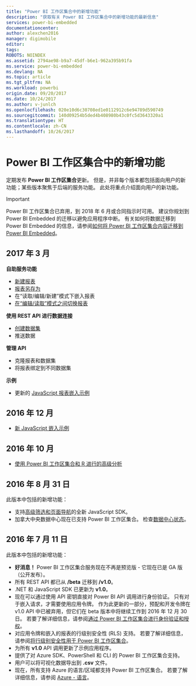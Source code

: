 ```yaml
---
title: "Power BI 工作区集合中的新增功能"
description: "获取有关 Power BI 工作区集合中的新增功能的最新信息"
services: power-bi-embedded
documentationcenter: 
author: alexchen2016
manager: digimobile
editor: 
tags: 
ROBOTS: NOINDEX
ms.assetid: 2794ae98-b9a7-45df-b6e1-962a395b91fa
ms.service: power-bi-embedded
ms.devlang: NA
ms.topic: article
ms.tgt_pltfrm: NA
ms.workload: powerbi
origin.date: 09/20/2017
ms.date: 10/24/2017
ms.author: v-junlch
ms.openlocfilehash: 020e10d6c30708ed1e0112912c6e94789d590749
ms.sourcegitcommit: 140d09254b5ded4b408980b43c0fc5d3643320a1
ms.translationtype: HT
ms.contentlocale: zh-CN
ms.lasthandoff: 10/26/2017
---
```

# <a name="whats-new-in-power-bi-workspace-collections"></a>Power BI 工作区集合中的新增功能

定期发布 **Power BI 工作区集合**更新。 但是，并非每个版本都包括面向用户的新功能；某些版本聚焦于后端的服务功能。 此处将重点介绍面向用户的新功能。

> [!IMPORTANT]
> Power BI 工作区集合已弃用，到 2018 年 6 月或合同指示时可用。 建议你规划到 Power BI Embedded 的迁移以避免应用程序中断。 有关如何将数据迁移到 Power BI Embedded 的信息，请参阅[如何将 Power BI 工作区集合内容迁移到 Power BI Embedded](https://powerbi.microsoft.com/documentation/powerbi-developer-migrate-from-powerbi-embedded/)。

## <a name="march-2017"></a>2017 年 3 月

**自助服务功能**

- [新建报表](create-report-from-dataset.md)
- [报表另存为](save-reports.md)
- 在“读取/编辑/新建”模式下嵌入报表 
- [在“编辑/读取”模式之间切换报表](toggle-mode.md)

**使用 REST API 进行数据连接**

- [创建数据集](https://msdn.microsoft.com/library/azure/mt778875.aspx)
- 推送数据 

**管理 API**

- 克隆报表和数据集
- 将报表绑定到不同数据集

**示例**

- 更新的 [JavaScript 报表嵌入示例](https://microsoft.github.io/PowerBI-JavaScript/demo)

## <a name="december-2016"></a>2016 年 12 月

- [新 JavaScript 嵌入示例](https://microsoft.github.io/PowerBI-JavaScript/demo/)

## <a name="october-2016"></a>2016 年 10 月

- [使用 Power BI 工作区集合和 R 进行的高级分析](https://powerbi.microsoft.com/blog/r-in-pbie/)

## <a name="august-31-2016"></a>2016 年 8 月 31 日
此版本中包括的新增功能：

- 支持[高级筛选和页面导航](interact-with-reports.md)的全新 JavaScript SDK。
- 加拿大中央数据中心现在已支持 Power BI 工作区集合。 检查[数据中心状态](https://azure.microsoft.com/status/)。

## <a name="july-11-2016"></a>2016 年 7 月 11 日
此版本中包括的新增功能：

- **好消息！** Power BI 工作区集合服务现在不再是预览版 - 它现在已是 GA 版（公开发布）。  
- 所有 REST API 都已从 **/beta** 迁移到 **/v1.0**。
- .NET 和 JavaScript SDK 已更新为 **v1.0**。
- 现在可以通过使用 API 密钥直接对 Power BI API 调用进行身份验证。 只有对于嵌入请求，才需要使用应用令牌。 作为此更新的一部分，预配和开发令牌在 v1.0 API 中已被弃用，但它们在 beta 版本中将继续工作到 2016 年 12 月 30 日。 若要了解详细信息，请参阅[通过 Power BI 工作区集合进行身份验证和授权](app-token-flow.md)。
- 对应用令牌和嵌入的报表的行级别安全性 (RLS) 支持。 若要了解详细信息，请参阅[将行级别安全性用于 Power BI 工作区集合](row-level-security.md)。
- 为所有 **v1.0** API 调用更新了示例应用程序。
- 提供了对 Azure SDK、PowerShell 和 CLI 的 Power BI 工作区集合支持。
- 用户可以将可视化数据导出到 **.csv** 文件。
- 现在，所有支持 Azure 的语言/区域都支持 Power BI 工作区集合。 若要了解详细信息，请参阅 [Azure - 语言](http://social.technet.microsoft.com/wiki/contents/articles/4234.windows-azure-extent-of-localization.aspx)。


